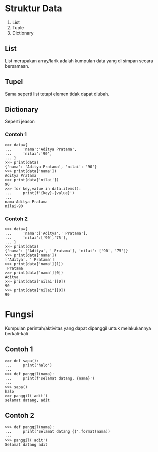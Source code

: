 # Struktur Data 
1. List
2. Tuple
3. Dictionary

## List
List merupakan array/larik adalah kumpulan data yang di simpan secara bersamaan.

## Tupel
Sama seperti list tetapi elemen tidak dapat diubah.

## Dictionary 
Seperti jeason
### Contoh 1
```
>>> data={
...     'nama':'Aditya Pratama',
...     'nilai':'90',
... }
>>> print(data)
{'nama': 'Aditya Pratama', 'nilai': '90'}
>>> print(data['nama'])
Aditya Pratama
>>> print(data['nilai'])
90
>>> for key,value in data.items():
...     print(f'{key}-{value}')
... 
nama-Aditya Pratama
nilai-90
```

### Contoh 2
```
>>> data={
...     'nama':['Aditya',' Pratama'],
...     'nilai':['90','75'],
... }
>>> print(data)
{'nama': ['Aditya', ' Pratama'], 'nilai': ['90', '75']}
>>> print(data['nama'])
['Aditya', ' Pratama']
>>> print(data['nama'][1])
 Pratama
>>> print(data['nama'][0])
Aditya
>>> print(data['nilai'][0])
90
>>> print(data["nilai"][0])
90
```

# Fungsi
Kumpulan perintah/aktivitas yang dapat dipanggil untuk melakukannya berkali-kali

## Contoh 1
```
>>> def sapa():
...     print('halo')
... 
>>> def panggil(nama):
...     print(f'selamat datang, {nama}')
... 
>>> sapa()
halo
>>> panggil('adit')
selamat datang, adit
```

## Contoh 2
```
>>> def panggil(nama):
...     print('Selamat datang {}'.format(nama))
... 
>>> panggil('adit')
Selamat datang adit
```

